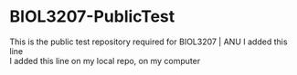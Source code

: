 # BIOL3207-PublicTest
This is the public test repository required for BIOL3207 | ANU 
I	added	this	line	
I	added	this	line	on	my	local	repo,	on	my	computer
